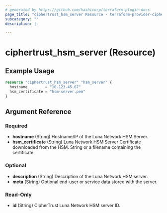 ```yaml
---
# generated by https://github.com/hashicorp/terraform-plugin-docs
page_title: "ciphertrust_hsm_server Resource - terraform-provider-ciphertrust"
subcategory: ""
description: |-

---
```


# ciphertrust_hsm_server (Resource)



## Example Usage

```terraform
resource "ciphertrust_hsm_server" "hsm_server" {
  hostname        = "10.123.45.67"
  hsm_certificate = "hsm-server.pem"
}
```

<!-- schema generated by tfplugindocs -->
## Argument Reference

### Required

- **hostname** (String) Hostname/IP of the Luna Network HSM Server.
- **hsm_certificate** (String) Luna Network HSM Server Certificate downloaded from the HSM. String or a filename containing the certificate.

### Optional

- **description** (String) Description of the Luna Network HSM server.
- **meta** (String) Optional end-user or service data stored with the server.

### Read-Only

- **id** (String) CipherTrust Luna Network HSM server ID.


